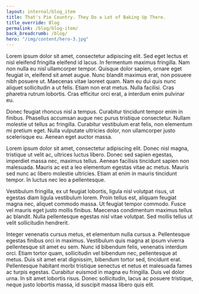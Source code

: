 ```yaml
---
layout: internal/blog_item
title: That's Pie Country. They Do a Lot of Baking Up There.
title_override: Blog
permalink: /blog/blog-item/
back_breadcrumb: /blog/
hero: "/img/content/hero-3.jpg"
---
```


Lorem ipsum dolor sit amet, consectetur adipiscing elit. Sed eget lectus et nisl eleifend fringilla eleifend id lacus. In fermentum maximus fringilla. Nam non nulla eu nisl ullamcorper tempor. Quisque dolor sapien, ornare eget feugiat in, eleifend sit amet augue. Nunc blandit maximus erat, non posuere nibh posuere ut. Maecenas vitae laoreet quam. Nam eu dui quis nunc aliquet sollicitudin a ut felis. Etiam non erat metus. Nulla facilisi. Cras pharetra rutrum lobortis. Cras efficitur orci erat, a interdum enim pulvinar eu.

Donec feugiat rhoncus nisl a tempus. Curabitur tincidunt tempor enim in finibus. Phasellus accumsan augue nec purus tristique consectetur. Nullam molestie ut tellus ac fringilla. Curabitur vestibulum erat felis, non elementum mi pretium eget. Nulla vulputate ultricies dolor, non ullamcorper justo scelerisque eu. Aenean eget auctor massa.

Lorem ipsum dolor sit amet, consectetur adipiscing elit. Donec nisl magna, tristique ut velit ac, ultrices luctus libero. Donec sed sapien egestas, imperdiet massa nec, maximus tellus. Aenean facilisis tincidunt sapien non malesuada. Mauris ac est a leo elementum egestas vitae ac metus. Mauris sed nunc ac libero molestie ultricies. Etiam at enim in mauris tincidunt tempor. In luctus nec leo a pellentesque.

Vestibulum fringilla, ex ut feugiat lobortis, ligula nisl volutpat risus, ut egestas diam ligula vestibulum lorem. Proin tellus est, aliquam feugiat magna nec, aliquet commodo massa. Ut feugiat tempor commodo. Fusce vel mauris eget justo mollis finibus. Maecenas condimentum maximus tellus ac blandit. Nulla pellentesque egestas nisl vitae volutpat. Sed mollis tellus ut velit sollicitudin hendrerit.

Integer venenatis cursus metus, et elementum nulla cursus a. Pellentesque egestas finibus orci in maximus. Vestibulum quis magna at ipsum viverra pellentesque sit amet eu sem. Nunc id bibendum felis, venenatis interdum orci. Etiam tortor quam, sollicitudin vel bibendum nec, pellentesque at metus. Duis sit amet erat dignissim, bibendum tortor sed, tincidunt erat. Pellentesque habitant morbi tristique senectus et netus et malesuada fames ac turpis egestas. Curabitur euismod in magna eu fringilla. Duis vel dolor urna. In sit amet lobortis risus. Donec sollicitudin, lacus ac posuere tristique, neque justo lobortis massa, id suscipit massa libero quis elit.